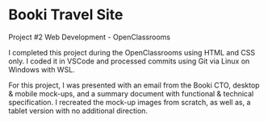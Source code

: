 # Booki Travel Site
Project #2 Web Development - OpenClassrooms

I completed this project during the OpenClassrooms using HTML and CSS only. I coded it in VSCode and processed commits using Git via Linux on Windows with WSL. 

For this project, I was presented with an email from the Booki CTO, desktop & mobile mock-ups, and a summary document with functional & technical specification. I recreated the mock-up images from scratch, as well as, a tablet version with no additional direction. 
